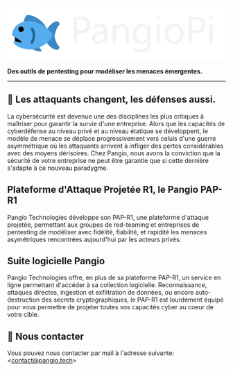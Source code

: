 ![](./logo.png)

**Des outils de pentesting pour modéliser les menaces émergentes.**

---

## 🤔 Les attaquants changent, les défenses aussi.

La cybersécurité est devenue une des disciplines les plus critiques à maîtriser pour garantir la survie d'une entreprise. Alors que les capacités de cyberdéfense au niveau privé et au niveau étatique se développent, le modèle de menace se déplace progressivement vers celuis d'une guerre asymmétrique où les attaquants arrivent à infliger des pertes considérables avec des moyens dérisoires. Chez Pangio, nous avons la conviction que la sécurité de votre entreprise ne peut être garantie que si cette dernière s'adapte à ce nouveau paradygme.

## Plateforme d'Attaque Projetée R1, le Pangio PAP-R1

Pangio Technologies développe son PAP-R1, une plateforme d'attaque projetée, permettant aux groupes de red-teaming et entreprises de pentesting de modéliser avec fidélité, fiabilité, et rapidité les menaces asymétriques rencontrées aujourd'hui par les acteurs privés.

## Suite logicielle Pangio

Pangio Technologies offre, en plus de sa plateforme PAP-R1, un service en ligne permettant d'accéder à sa collection logicielle. Reconnaissance, attaques directes, ingestion et exfiltration de données, ou encore auto-destruction des secrets cryptographiques, le PAP-R1 est lourdement équipé pour vous permettre de projeter toutes vos capacités cyber au coeur de votre cible.

## 📝 Nous contacter

Vous pouvez nous contacter par mail à l'adresse suivante: <[contact@pangio.tech](mailto:contact@pangio.tech)>
